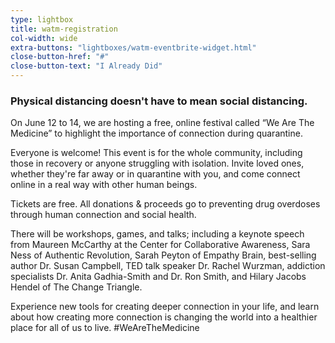 ```yaml
---
type: lightbox
title: watm-registration
col-width: wide
extra-buttons: "lightboxes/watm-eventbrite-widget.html"
close-button-href: "#"
close-button-text: "I Already Did"
---
```


### Physical distancing doesn't have to mean social distancing.

<!-- <a href="#" class="close"> -->
<!-- [](#){:class="close"} -->

On June 12 to 14, we are hosting a free, online festival called “We Are The Medicine” to highlight the importance of connection during quarantine.

Everyone is welcome! This event is for the whole community, including those in recovery or anyone struggling with isolation. Invite loved ones, whether they're far away or in quarantine with you, and come connect online in a real way with other human beings.

Tickets are free. All donations & proceeds go to preventing drug overdoses through human connection and social health.

There will be workshops, games, and talks; including a keynote speech from Maureen McCarthy at the Center for Collaborative Awareness, Sara Ness of Authentic Revolution, Sarah Peyton of Empathy Brain, best-selling author Dr. Susan Campbell, TED talk speaker Dr. Rachel Wurzman, addiction specialists Dr. Anita Gadhia-Smith and Dr. Ron Smith, and Hilary Jacobs Hendel of The Change Triangle.

Experience new tools for creating deeper connection in your life, and learn about how creating more connection is changing the world into a healthier place for all of us to live. #WeAreTheMedicine
